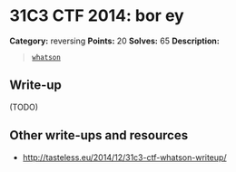 # 31C3 CTF 2014: bor ey

**Category:** reversing
**Points:** 20
**Solves:** 65
**Description:**

> [`whatson`](whatson)

## Write-up

(TODO)

## Other write-ups and resources

* <http://tasteless.eu/2014/12/31c3-ctf-whatson-writeup/>
